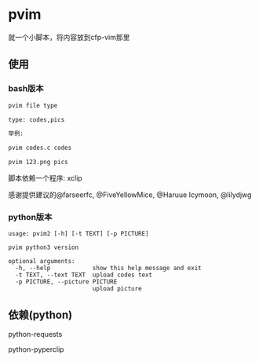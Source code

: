 # pvim
就一个小脚本，将内容放到cfp-vim那里

## 使用

### bash版本
```bash
pvim file type

type: codes,pics

举例:

pvim codes.c codes

pvim 123.png pics
```

脚本依赖一个程序: xclip

感谢提供建议的@farseerfc, @FiveYellowMice, @Haruue Icymoon, @lilydjwg

### python版本
```
usage: pvim2 [-h] [-t TEXT] [-p PICTURE]

pvim python3 version

optional arguments:
  -h, --help            show this help message and exit
  -t TEXT, --text TEXT  upload codes text
  -p PICTURE, --picture PICTURE
                        upload picture
```

## 依赖(python)
python-requests

python-pyperclip
